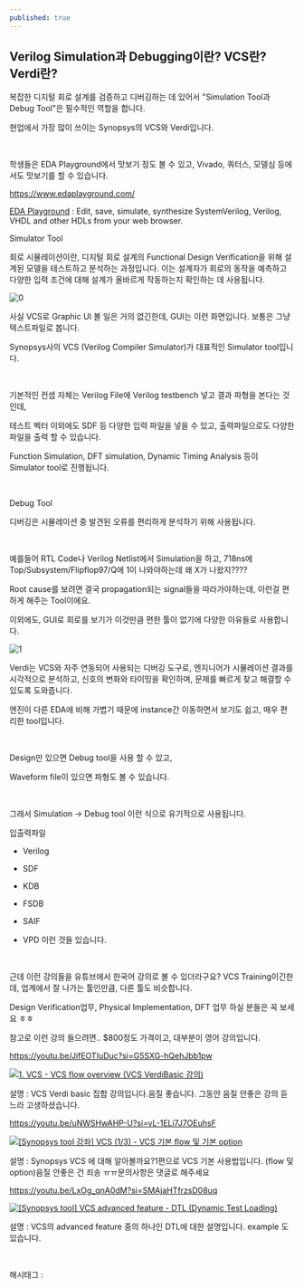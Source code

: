 ```yaml
---
published: true
---
```

## Verilog Simulation과 Debugging이란? VCS란? Verdi란?

복잡한 디지털 회로 설계를 검증하고 디버깅하는 데 있어서 "Simulation Tool과 Debug Tool"은 필수적인 역할을 합니다.

현업에서 가장 많이 쓰이는 Synopsys의 VCS와 Verdi입니다.

​

학생들은 EDA Playground에서 맛보기 정도 볼 수 있고, Vivado, 쿼터스, 모델심 등에서도 맛보기를 할 수 있습니다. 

https://www.edaplayground.com/

[EDA Playground](https://www.edaplayground.com/) : Edit, save, simulate, synthesize SystemVerilog, Verilog, VHDL and other HDLs from your web browser.

Simulator Tool

회로 시뮬레이션이란, 디지털 회로 설계의 Functional Design Verification을 위해 설계된 모델을 테스트하고 분석하는 과정입니다. 이는 설계자가 회로의 동작을 예측하고 다양한 입력 조건에 대해 설계가 올바르게 작동하는지 확인하는 데 사용됩니다.

![0](/asset/img/223459347743/0.png)

사실 VCS로 Graphic UI 볼 일은 거의 없긴한데, GUI는 이런 화면입니다. 보통은 그냥 텍스트파일로 봅니다.

Synopsys사의 VCS (Verilog Compiler Simulator)가 대표적인 Simulator tool입니다. 

​

기본적인 컨셉 자체는 Verilog File에 Verilog testbench 넣고 결과 파형을 본다는 것인데,

테스트 벡터 이외에도 SDF 등 다양한 입력 파일을 넣을 수 있고, 출력파일으로도 다양한 파일을 출력 할 수 있습니다.

Function Simulation, DFT simulation, Dynamic Timing Analysis 등이 Simulator tool로 진행됩니다.

​

Debug Tool

디버깅은 시뮬레이션 중 발견된 오류를 편리하게 분석하기 위해 사용됩니다.

​

예를들어 RTL Code나 Verilog Netlist에서 Simulation을 하고, 718ns에 Top/Subsystem/Flipflop97/Q에 1이 나와야하는데 왜 X가 나왔지????

Root cause를 보려면 결국 propagation되는 signal들을 따라가야하는데, 이런걸 편하게 해주는 Tool이에요.

이외에도, GUI로 회로를 보기가 이것만큼 편한 툴이 없기에 다양한 이유들로 사용합니다.

![1](/asset/img/223459347743/1.png)

Verdi는 VCS와 자주 연동되어 사용되는 디버깅 도구로, 엔지니어가 시뮬레이션 결과를 시각적으로 분석하고, 신호의 변화와 타이밍을 확인하며, 문제를 빠르게 찾고 해결할 수 있도록 도와줍니다.

엔진이 다른 EDA에 비해 가볍기 때문에 instance간 이동하면서 보기도 쉽고, 매우 편리한 tool입니다.

​

Design만 있으면 Debug tool을 사용 할 수 있고,

Waveform file이 있으면 파형도 볼 수 있습니다.

​

그래서 Simulation -> Debug tool 이런 식으로 유기적으로 사용됩니다.

입출력파일

- Verilog

- SDF

- KDB

- FSDB

- SAIF

- VPD 이런 것들 있습니다.

​

근데 이런 강의들을 유튜브에서 한국어 강의로 볼 수 있더라구요? VCS Training이긴한데,  업계에서 잘 나가는 툴인만큼, 다른 툴도 비슷합니다.

Design Verification업무, Physical Implementation, DFT 업무 하실 분들은 꼭 보세요 ㅎㅎ

참고로 이런 강의 들으려면.. $800정도 가격이고, 대부분이 영어 강의입니다. 

https://youtu.be/JifEOTIuDuc?si=G5SXG-hQehJbb1pw

[![1. VCS -  VCS flow overview (VCS VerdiBasic  강의)](https://i.ytimg.com/vi/JifEOTIuDuc/hqdefault.jpg)](https://youtu.be/JifEOTIuDuc?si=G5SXG-hQehJbb1pw)

설명 : VCS Verdi basic 집합 강의입니다.음질 좋습니다. 그동안 음질 안좋은 강의 듣느라 고생하셨습니다.

https://youtu.be/uNWSHwAHP-U?si=vL-1ELi7J7OEuhsF

[![[Synopsys tool 강좌] VCS (1/3) - VCS 기본 flow 및 기본 option](https://i.ytimg.com/vi/uNWSHwAHP-U/hqdefault.jpg)](https://youtu.be/uNWSHwAHP-U?si=vL-1ELi7J7OEuhsF)

설명 : Synopsys VCS 에 대해 알아볼까요?1편으로 VCS 기본 사용법입니다. (flow 및 option)음질 안좋은 건 죄송 ㅠㅠ문의사항은 댓글로 해주세요

https://youtu.be/LxOg_qnA0dM?si=SMAjaHTfrzsD08uq

[![[Synopsys tool] VCS advanced feature - DTL (Dynamic Test Loading)](https://i.ytimg.com/vi/LxOg_qnA0dM/hqdefault.jpg)](https://youtu.be/LxOg_qnA0dM?si=SMAjaHTfrzsD08uq)

설명 : VCS의 advanced feature 중의 하나인 DTL에 대한 설명입니다. example 도 있습니다.

​

 해시태그 : 
